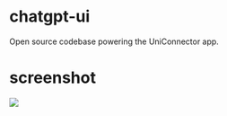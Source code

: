 # chatgpt-ui
Open source codebase powering the UniConnector app.

# screenshot
![](https://github.com/uniconnector/chatgpt-ui/blob/main/screenshot.png)
